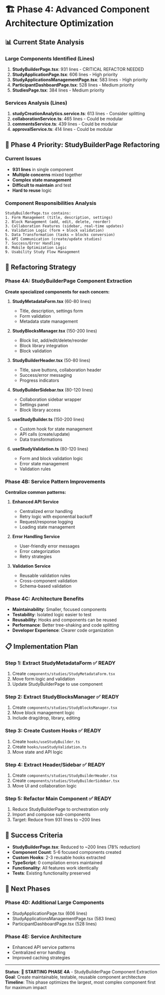 # 🏗️ Phase 4: Advanced Component Architecture Optimization

## 📊 Current State Analysis

### Large Components Identified (Lines)
1. **StudyBuilderPage.tsx**: 931 lines - CRITICAL REFACTOR NEEDED
2. **StudyApplicationPage.tsx**: 606 lines - High priority  
3. **StudyApplicationsManagementPage.tsx**: 583 lines - High priority
4. **ParticipantDashboardPage.tsx**: 528 lines - Medium priority
5. **StudiesPage.tsx**: 384 lines - Medium priority

### Services Analysis (Lines)  
1. **studyCreationAnalytics.service.ts**: 613 lines - Consider splitting
2. **collaborationService.ts**: 465 lines - Could be modular
3. **commentsService.ts**: 439 lines - Could be modular
4. **approvalService.ts**: 414 lines - Could be modular

## 🎯 Phase 4 Priority: StudyBuilderPage Refactoring

### Current Issues
- **931 lines** in single component
- **Multiple concerns** mixed together
- **Complex state management** 
- **Difficult to maintain** and test
- **Hard to reuse** logic

### Component Responsibilities Analysis
```tsx
StudyBuilderPage.tsx contains:
1. Form Management (title, description, settings)
2. Block Management (add, edit, delete, reorder)
3. Collaboration Features (sidebar, real-time updates)  
4. Validation Logic (form + block validation)
5. Data Transformation (tasks ↔ blocks conversion)
6. API Communication (create/update studies)
7. Success/Error Handling
8. Mobile Optimization Logic
9. Usability Study Flow Management
```

## 🔧 Refactoring Strategy

### Phase 4A: StudyBuilderPage Component Extraction
**Create specialized components for each concern:**

1. **StudyMetadataForm.tsx** (60-80 lines)
   - Title, description, settings form
   - Form validation
   - Metadata state management

2. **StudyBlocksManager.tsx** (150-200 lines)
   - Block list, add/edit/delete/reorder
   - Block library integration
   - Block validation

3. **StudyBuilderHeader.tsx** (50-80 lines)
   - Title, save buttons, collaboration header
   - Success/error messaging
   - Progress indicators

4. **StudyBuilderSidebar.tsx** (80-120 lines)
   - Collaboration sidebar wrapper
   - Settings panel
   - Block library access

5. **useStudyBuilder.ts** (150-200 lines)
   - Custom hook for state management
   - API calls (create/update)
   - Data transformations

6. **useStudyValidation.ts** (80-120 lines)
   - Form and block validation logic
   - Error state management
   - Validation rules

### Phase 4B: Service Pattern Improvements
**Centralize common patterns:**

1. **Enhanced API Service** 
   - Centralized error handling
   - Retry logic with exponential backoff
   - Request/response logging
   - Loading state management

2. **Error Handling Service**
   - User-friendly error messages
   - Error categorization
   - Retry strategies

3. **Validation Service**
   - Reusable validation rules
   - Cross-component validation
   - Schema-based validation

### Phase 4C: Architecture Benefits
- **Maintainability**: Smaller, focused components
- **Testability**: Isolated logic easier to test
- **Reusability**: Hooks and components can be reused
- **Performance**: Better tree-shaking and code splitting
- **Developer Experience**: Clearer code organization

## 📋 Implementation Plan

### Step 1: Extract StudyMetadataForm ✅ READY
1. Create `components/studies/StudyMetadataForm.tsx`
2. Move form logic and validation
3. Update StudyBuilderPage to use component

### Step 2: Extract StudyBlocksManager ✅ READY  
1. Create `components/studies/StudyBlocksManager.tsx`
2. Move block management logic
3. Include drag/drop, library, editing

### Step 3: Create Custom Hooks ✅ READY
1. Create `hooks/useStudyBuilder.ts`
2. Create `hooks/useStudyValidation.ts`
3. Move state and API logic

### Step 4: Extract Header/Sidebar ✅ READY
1. Create `components/studies/StudyBuilderHeader.tsx`
2. Create `components/studies/StudyBuilderSidebar.tsx`
3. Move UI and collaboration logic

### Step 5: Refactor Main Component ✅ READY
1. Reduce StudyBuilderPage to orchestration only
2. Import and compose sub-components
3. Target: Reduce from 931 lines to ~200 lines

## 🎯 Success Criteria

- **StudyBuilderPage.tsx**: Reduced to ~200 lines (78% reduction)
- **Component Count**: 5-6 focused components created
- **Custom Hooks**: 2-3 reusable hooks extracted
- **TypeScript**: 0 compilation errors maintained
- **Functionality**: All features work identically
- **Tests**: Existing functionality preserved

## 🔄 Next Phases

### Phase 4D: Additional Large Components
- StudyApplicationPage.tsx (606 lines)
- StudyApplicationsManagementPage.tsx (583 lines)
- ParticipantDashboardPage.tsx (528 lines)

### Phase 4E: Service Architecture
- Enhanced API service patterns
- Centralized error handling
- Improved caching strategies

---

**Status**: 🚧 **STARTING PHASE 4A** - StudyBuilderPage Component Extraction
**Goal**: Create maintainable, testable, reusable component architecture
**Timeline**: This phase optimizes the largest, most complex component first for maximum impact

